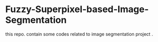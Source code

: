 # Fuzzy-Superpixel-based-Image-Segmentation
this repo. contain some codes related to image segmentation project .
